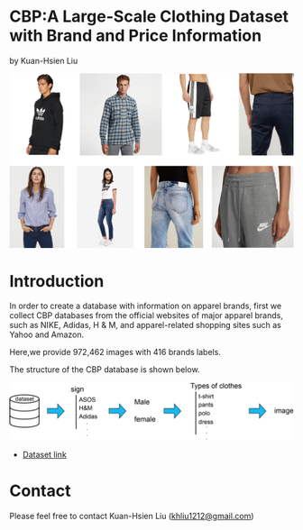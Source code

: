 # CBP:A Large-Scale Clothing Dataset with Brand and Price Information
by Kuan-Hsien Liu

![](https://github.com/nutccsie2507/CBP-A-Large-Scale-Clothing-Dataset-with-Brand-and-Price-Information/raw/master/images/dataset.png)  

# Introduction
In order to create a database with information on apparel brands, first we collect CBP databases from the official websites of major apparel brands, such as NIKE, Adidas, H & M, and apparel-related shopping sites such as Yahoo and Amazon.

Here,we provide 972,462 images with 416 brands labels.

The structure of the CBP database is shown below.

![](https://github.com/nutccsie2507/CBP-A-Large-Scale-Clothing-Dataset-with-Brand-and-Price-Information/raw/master/images/dataset_structure.png)

* [Dataset link](https://drive.google.com/open?id=1Wdb4fRVS03SWKsBtbWrVWOWyCJ5kMQr3 "password:csie2507")  

# Contact
Please feel free to contact Kuan-Hsien Liu (khliu1212@gmail.com)
